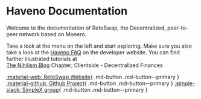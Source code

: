 # Haveno Documentation

Welcome to the documentation of RetoSwap, the Decentralized, peer-to-peer network based on Monero.

Take a look at the menu on the left and start exploring. Make sure you also take a look at the [Haveno FAQ](https://haveno.exchange/faq/) on the developer website.
You can find further illustrated tutorials at <br>[The Nihilism Blog](https://blog.nowhere.moe/opsec/index.html) Chapter; Clientside - Decentralized Finances

[:material-web: RetoSwap Website](https://retoswap.com/){ .md-button .md-button--primary }
[:material-github: Github Project](https://github.com/retoaccess1/){ .md-button .md-button--primary }
[:simple-slack: SimpleX group](https://simplex.chat/contact#/?v=2-7&smp=smp%3A%2F%2Fhpq7_4gGJiilmz5Rf-CswuU5kZGkm_zOIooSw6yALRg%3D%40smp5.simplex.im%2F2KNui9H8xxaPTuHAsQzJlfLmz_SOMsFk%23%2F%3Fv%3D1-3%26dh%3DMCowBQYDK2VuAyEA8BPETTg3ooyvQ1LiMGeCFbh2MeK9NyubT6NLE8EJzyA%253D%26srv%3Djjbyvoemxysm7qxap7m5d5m35jzv5qq6gnlv7s4rsn7tdwwmuqciwpid.onion&data=%7B%22type%22%3A%22group%22%2C%22groupLinkId%22%3A%22wNDKKQR3EW8Y045FsVofSg%3D%3D%22%7D){ .md-button .md-button--primary }
